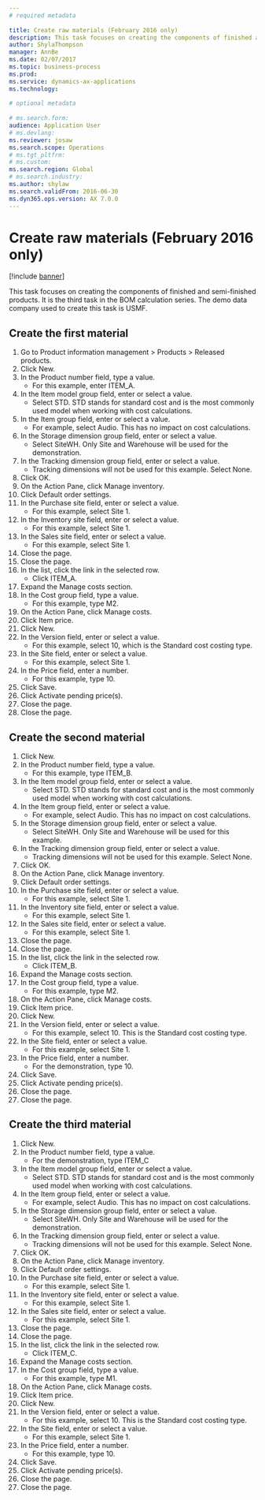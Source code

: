 ```yaml
--- 
# required metadata 
 
title: Create raw materials (February 2016 only)
description: This task focuses on creating the components of finished and semi-finished products. 
author: ShylaThompson
manager: AnnBe 
ms.date: 02/07/2017
ms.topic: business-process 
ms.prod:  
ms.service: dynamics-ax-applications 
ms.technology:  
 
# optional metadata 
 
# ms.search.form:   
audience: Application User 
# ms.devlang:  
ms.reviewer: josaw
ms.search.scope: Operations 
# ms.tgt_pltfrm:  
# ms.custom:  
ms.search.region: Global
# ms.search.industry: 
ms.author: shylaw
ms.search.validFrom: 2016-06-30 
ms.dyn365.ops.version: AX 7.0.0 
---
```

# Create raw materials (February 2016 only)

[!include [banner](../../includes/banner.md)]

This task focuses on creating the components of finished and semi-finished products. It is the third task in the BOM calculation series. The demo data company used to create this task is USMF.


## Create the first material
1. Go to Product information management > Products > Released products.
2. Click New.
3. In the Product number field, type a value.
    * For this example, enter ITEM_A.  
4. In the Item model group field, enter or select a value.
    * Select STD. STD stands for standard cost and is the most commonly used model when working with cost calculations.  
5. In the Item group field, enter or select a value.
    * For example, select Audio. This has no impact on cost calculations.  
6. In the Storage dimension group field, enter or select a value.
    * Select SiteWH. Only Site and Warehouse will be used for the demonstration.  
7. In the Tracking dimension group field, enter or select a value.
    * Tracking dimensions will not be used for this example. Select None.  
8. Click OK.
9. On the Action Pane, click Manage inventory.
10. Click Default order settings.
11. In the Purchase site field, enter or select a value.
    * For this example, select Site 1.  
12. In the Inventory site field, enter or select a value.
    * For this example, select Site 1.  
13. In the Sales site field, enter or select a value.
    * For this example, select Site 1.  
14. Close the page.
15. Close the page.
16. In the list, click the link in the selected row.
    * Click ITEM_A.  
17. Expand the Manage costs section.
18. In the Cost group field, type a value.
    * For this example, type M2.  
19. On the Action Pane, click Manage costs.
20. Click Item price.
21. Click New.
22. In the Version field, enter or select a value.
    * For this example, select 10, which is the Standard cost costing type.  
23. In the Site field, enter or select a value.
    * For this example, select Site 1.  
24. In the Price field, enter a number.
    * For this example, type 10.  
25. Click Save.
26. Click Activate pending price(s).
27. Close the page.
28. Close the page.

## Create the second material
1. Click New.
2. In the Product number field, type a value.
    * For this example, type ITEM_B.  
3. In the Item model group field, enter or select a value.
    * Select STD. STD stands for standard cost and is the most commonly used model when working with cost calculations.  
4. In the Item group field, enter or select a value.
    * For example, select Audio. This has no impact on cost calculations.  
5. In the Storage dimension group field, enter or select a value.
    * Select SiteWH. Only Site and Warehouse will be used for this example.  
6. In the Tracking dimension group field, enter or select a value.
    * Tracking dimensions will not be used for this example. Select None.  
7. Click OK.
8. On the Action Pane, click Manage inventory.
9. Click Default order settings.
10. In the Purchase site field, enter or select a value.
    * For this example, select Site 1.  
11. In the Inventory site field, enter or select a value.
    * For this example, select Site 1.  
12. In the Sales site field, enter or select a value.
    * For this example, select Site 1.  
13. Close the page.
14. Close the page.
15. In the list, click the link in the selected row.
    * Click ITEM_B.  
16. Expand the Manage costs section.
17. In the Cost group field, type a value.
    * For this example, type M2.  
18. On the Action Pane, click Manage costs.
19. Click Item price.
20. Click New.
21. In the Version field, enter or select a value.
    * For this example, select 10. This is the Standard cost costing type.  
22. In the Site field, enter or select a value.
    * For this example, select Site 1.  
23. In the Price field, enter a number.
    * For the demonstration, type 10.  
24. Click Save.
25. Click Activate pending price(s).
26. Close the page.
27. Close the page.

## Create the third material
1. Click New.
2. In the Product number field, type a value.
    * For the demonstration, type ITEM_C  
3. In the Item model group field, enter or select a value.
    * Select STD. STD stands for standard cost and is the most commonly used model when working with cost calculations.  
4. In the Item group field, enter or select a value.
    * For example, select Audio. This has no impact on cost calculations.  
5. In the Storage dimension group field, enter or select a value.
    * Select SiteWH. Only Site and Warehouse will be used for the demonstration.  
6. In the Tracking dimension group field, enter or select a value.
    * Tracking dimensions will not be used for this example. Select None.  
7. Click OK.
8. On the Action Pane, click Manage inventory.
9. Click Default order settings.
10. In the Purchase site field, enter or select a value.
    * For this example, select Site 1.  
11. In the Inventory site field, enter or select a value.
    * For this example, select Site 1.  
12. In the Sales site field, enter or select a value.
    * For this example, select Site 1.  
13. Close the page.
14. Close the page.
15. In the list, click the link in the selected row.
    * Click ITEM_C.  
16. Expand the Manage costs section.
17. In the Cost group field, type a value.
    * For this example, type M1.  
18. On the Action Pane, click Manage costs.
19. Click Item price.
20. Click New.
21. In the Version field, enter or select a value.
    * For this example, select 10. This is the Standard cost costing type.  
22. In the Site field, enter or select a value.
    * For this example, select Site 1.  
23. In the Price field, enter a number.
    * For this example, type 10.  
24. Click Save.
25. Click Activate pending price(s).
26. Close the page.
27. Close the page.

